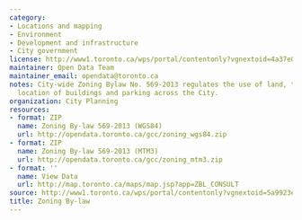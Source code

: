 ```yaml
---
category:
- Locations and mapping
- Environment
- Development and infrastructure
- City government
license: http://www1.toronto.ca/wps/portal/contentonly?vgnextoid=4a37e03bb8d1e310VgnVCM10000071d60f89RCRD
maintainer: Open Data Team
maintainer_email: opendata@toronto.ca
notes: City-wide Zoning Bylaw No. 569-2013 regulates the use of land, the size and
  location of buildings and parking across the City.
organization: City Planning
resources:
- format: ZIP
  name: Zoning By-law 569-2013 (WGS84)
  url: http://opendata.toronto.ca/gcc/zoning_wgs84.zip
- format: ZIP
  name: Zoning By-law 569-2013 (MTM3)
  url: http://opendata.toronto.ca/gcc/zoning_mtm3.zip
- format: ''
  name: View Data
  url: http://map.toronto.ca/maps/map.jsp?app=ZBL_CONSULT
source: http://www1.toronto.ca/wps/portal/contentonly?vgnextoid=5a9923e69b4a6410VgnVCM10000071d60f89RCRD&vgnextchannel=1a66e03bb8d1e310VgnVCM10000071d60f89RCRD
title: Zoning By-law
---
```

